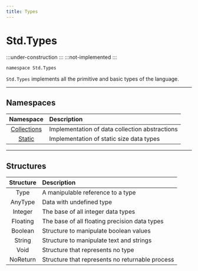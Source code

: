 ```yaml
---
title: Types
---
```


# Std.Types

:::under-construction
:::
:::not-implemented
:::

```abs
namespace Std.Types
```

`Std.Types` implements all the primitive and basic types of the language.

---
## Namespaces
| Namespace                     | Description |
|:-----------------------------:|:------------|
| [Collections](./Collections/) | Implementation of data collection abstractions |
| [Static](./Static/)           | Implementation of static size data types |

---
## Structures
| Structure  | Description |
|:---------:|:------------|
| Type         | A manipulable reference to a type |
| AnyType      | Data with undefined type |
| Integer      | The base of all integer data types |
| Floating     | The base of all floating precision data types |
| Boolean      | Structure to manipulate boolean values |
| String       | Structure to manipulate text and strings |
| Void         | Structure that represents no type |
| NoReturn     | Structure that represents no returnable process |
